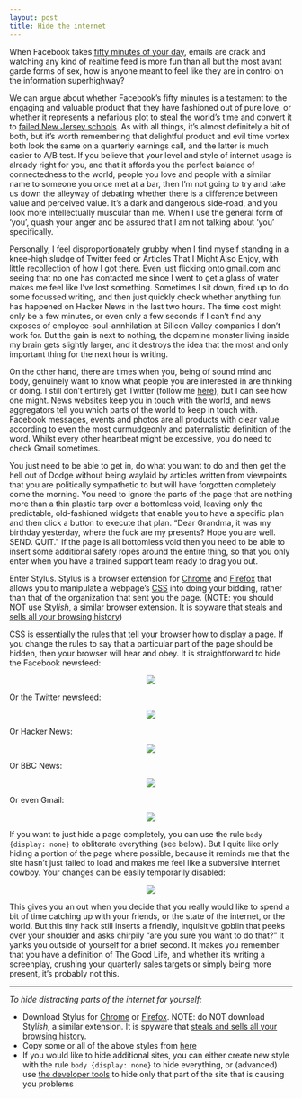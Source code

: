 ```yaml
---
layout: post
title: Hide the internet
---
```

When Facebook takes [fifty minutes of your day](http://www.nytimes.com/2016/05/06/business/facebook-bends-the-rules-of-audience-engagement-to-its-advantage.html), emails are crack and watching any kind of realtime feed is more fun than all but the most avant garde forms of sex, how is anyone meant to feel like they are in control on the information superhighway?

We can argue about whether Facebook’s fifty minutes is a testament to the engaging and valuable product that they have fashioned out of pure love, or whether it represents a nefarious plot to steal the world’s time and convert it to [failed New Jersey schools](https://www.buzzfeed.com/mollyhensleyclancy/what-happened-to-zuckerbergs-100-million). As with all things, it’s almost definitely a bit of both, but it’s worth remembering that delightful product and evil time vortex both look the same on a quarterly earnings call, and the latter is much easier to A/B test. If you believe that your level and style of internet usage is already right for you, and that it affords you the perfect balance of connectedness to the world, people you love and people with a similar name to someone you once met at a bar, then I’m not going to try and take us down the alleyway of debating whether there is a difference between value and perceived value. It’s a dark and dangerous side-road, and you look more intellectually muscular than me. When I use the general form of ‘you’, quash your anger and be assured that I am not talking about ‘you’ specifically.

Personally, I feel disproportionately grubby when I find myself standing in a knee-high sludge of Twitter feed or Articles That I Might Also Enjoy, with little recollection of how I got there. Even just flicking onto gmail.com and seeing that no one has contacted me since I went to get a glass of water makes me feel like I’ve lost something. Sometimes I sit down, fired up to do some focussed writing, and then just quickly check whether anything fun has happened on Hacker News in the last two hours. The time cost might only be a few minutes, or even only a few seconds if I can’t find any exposes of employee-soul-annhilation at Silicon Valley companies I don’t work for. But the gain is next to nothing, the dopamine monster living inside my brain gets slightly larger, and it destroys the idea that the most and only important thing for the next hour is writing.

On the other hand, there are times when you, being of sound mind and body, genuinely want to know what people you are interested in are thinking or doing. I still don’t entirely get Twitter (follow me [here](https://twitter.com/robjheaton)), but I can see how one might. News websites keep you in touch with the world, and news aggregators tell you which parts of the world to keep in touch with. Facebook messages, events and photos are all products with clear value according to even the most curmudgeonly and paternalistic definition of the word. Whilst every other heartbeat might be excessive, you do need to check Gmail sometimes.

You just need to be able to get in, do what you want to do and then get the hell out of Dodge without being waylaid by articles written from viewpoints that you are politically sympathetic to but will have forgotten completely come the morning. You need to ignore the parts of the page that are nothing more than a thin plastic tarp over a bottomless void, leaving only the predictable, old-fashioned widgets that enable you to have a specific plan and then click a button to execute that plan. “Dear Grandma, it was my birthday yesterday, where the fuck are my presents? Hope you are well. SEND. QUIT." If the page is all bottomless void then you need to be able to insert some additional safety ropes around the entire thing, so that you only enter when you have a trained support team ready to drag you out.

Enter Stylus. Stylus is a browser extension for [Chrome](https://chrome.google.com/webstore/detail/stylus/clngdbkpkpeebahjckkjfobafhncgmne?hl=en) and [Firefox](https://addons.mozilla.org/en-US/firefox/addon/styl-us) that allows you to manipulate a webpage’s [CSS](https://developer.mozilla.org/en-US/docs/Web/Guide/CSS/Getting_started/What_is_CSS) into doing your bidding, rather than that of the organization that sent you the page. (NOTE: you should NOT use Styl*ish*, a similar browser extension. It is spyware that [steals and sells all your browsing history](/2018/07/02/stylish-browser-extension-tracks-every-website-you-visit/))

CSS is essentially the rules that tell your browser how to display a page. If you change the rules to say that a particular part of the page should be hidden, then your browser will hear and obey. It is straightforward to hide the Facebook newsfeed:

<p align="center">
<img src="https://cloud.githubusercontent.com/assets/1565857/15089699/b6e9eeac-13be-11e6-8ead-9c8bb74820aa.png" />
</p>

Or the Twitter newsfeed:

<p align="center">
<img src="https://cloud.githubusercontent.com/assets/1565857/15089698/b6d902d6-13be-11e6-836d-5dea1122ac6f.png" />
</p>

Or Hacker News:

<p align="center">
<img src="https://cloud.githubusercontent.com/assets/1565857/15089723/7838c1aa-13bf-11e6-93ec-87508fa3d8a6.png" />
</p>

Or BBC News:

<p align="center">
<img src="https://cloud.githubusercontent.com/assets/1565857/15089701/b6f4c0ca-13be-11e6-93be-91b42b78b5b1.png" />
</p>

Or even Gmail:

<p align="center">
<img src="https://cloud.githubusercontent.com/assets/1565857/15089929/4a8d855a-13c5-11e6-85d8-19a96c0c081c.png" />
</p>

If you want to just hide a page completely, you can use the rule `body {display: none}` to obliterate everything (see below). But I quite like only hiding a portion of the page where possible, because it reminds me that the site hasn’t just failed to load and makes me feel like a subversive internet cowboy. Your changes can be easily temporarily disabled:

<p align="center">
<img src="https://cloud.githubusercontent.com/assets/1565857/15089935/bcd4346a-13c5-11e6-8a74-0edcfe7d68b3.png" />
</p>

This gives you an out when you decide that you really would like to spend a bit of time catching up with your friends, or the state of the internet, or the world. But this tiny hack still inserts a friendly, inquisitive goblin that peeks over your shoulder and asks chirpily “are you sure you want to do that?” It yanks you outside of yourself for a brief second. It makes you remember that you have a definition of The Good Life, and whether it’s writing a screenplay, crushing your quarterly sales targets or simply being more present, it’s probably not this.

---

<i>
To hide distracting parts of the internet for yourself:
</i>

* Download Stylus for [Chrome](https://chrome.google.com/webstore/detail/stylus/clngdbkpkpeebahjckkjfobafhncgmne?hl=en) or [Firefox](https://addons.mozilla.org/en-US/firefox/addon/styl-us). NOTE: do NOT download Styl*ish*, a similar extension. It is spyware that [steals and sells all your browsing history](/2018/07/02/stylish-browser-extension-tracks-every-website-you-visit/).
* Copy some or all of the above styles from [here](https://userstyles.org/users/331645)
* If you would like to hide additional sites, you can either create new style with the rule `body {display: none}` to hide everything, or (advanced) use [the developer tools](https://developer.chrome.com/devtools#dom-and-styles) to hide only that part of the site that is causing you problems
